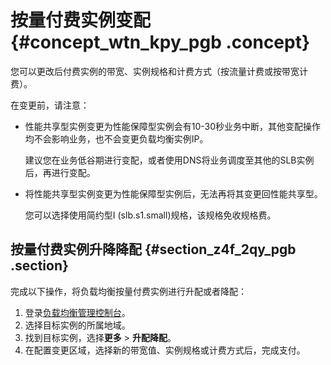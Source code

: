 # 按量付费实例变配 {#concept_wtn_kpy_pgb .concept}

您可以更改后付费实例的带宽、实例规格和计费方式（按流量计费或按带宽计费）。

在变更前，请注意：

-   性能共享型实例变更为性能保障型实例会有10-30秒业务中断，其他变配操作均不会影响业务，也不会变更负载均衡实例IP。

    建议您在业务低谷期进行变配，或者使用DNS将业务调度至其他的SLB实例后，再进行变配。

-   将性能共享型实例变更为性能保障型实例后，无法再将其变更回性能共享型。

    您可以选择使用简约型I \(slb.s1.small\)规格，该规格免收规格费。


## 按量付费实例升降降配 {#section_z4f_2qy_pgb .section}

完成以下操作，将负载均衡按量付费实例进行升配或者降配：

1.  登录[负载均衡管理控制台](https://slb.console.aliyun.com/slb)。
2.  选择目标实例的所属地域。
3.  找到目标实例，选择**更多** \> **升配降配**。
4.  在配置变更区域，选择新的带宽值、实例规格或计费方式后，完成支付。

